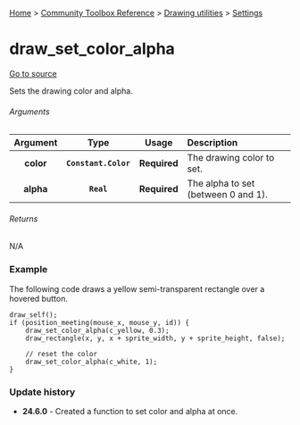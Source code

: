 [Home](/README.md) > [Community Toolbox Reference](/Docs/Reference/Reference.md) > [Drawing utilities](/Docs/Reference/Groups/DrawUtils.md) > [Settings](/Docs/Reference/Groups/DrawUtils_Settings.md)

# draw_set_color_alpha

[Go to source](/Community%20Toolbox/scripts/utils_CommunityToolboxDraw/utils_CommunityToolboxDraw.gml#L7)

Sets the drawing color and alpha.

###### Arguments

| Argument | Type | Usage | Description |
|:---:|:---:|:---:|:---|
| **color** | **`Constant.Color`** | **Required** | The drawing color to set. |
| **alpha** | **`Real`** | **Required** | The alpha to set (between 0 and 1). |

###### Returns
N/A

### Example

The following code draws a yellow semi-transparent rectangle over a hovered button.

```gml
draw_self();
if (position_meeting(mouse_x, mouse_y, id)) {
    draw_set_color_alpha(c_yellow, 0.3);
    draw_rectangle(x, y, x + sprite_width, y + sprite_height, false);
    
    // reset the color
    draw_set_color_alpha(c_white, 1);
}
```

### Update history

- **24.6.0** - Created a function to set color and alpha at once.

